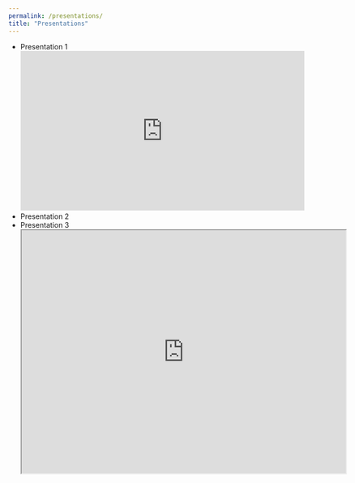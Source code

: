 ```yaml
---
permalink: /presentations/
title: "Presentations"
---
```


- Presentation 1
  <iframe width="560" height="315" src="https://www.youtube.com/embed/hhww4PEvDks?si=EhEQwd7lx4OQyeU2" title="YouTube video player" frameborder="0" allow="accelerometer; autoplay; clipboard-write; encrypted-media; gyroscope; picture-in-picture; web-share" referrerpolicy="strict-origin-when-cross-origin" allowfullscreen></iframe>
- Presentation 2
- Presentation 3
  <iframe src="https://drive.google.com/file/d/1Y0w34YsaRZSa7S_UhHI8QCyY7l_jMmgd/preview" width="640" height="480" allow="autoplay"></iframe>
